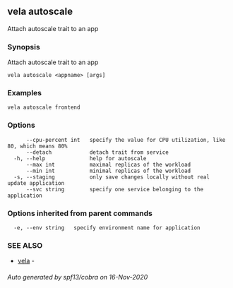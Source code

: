 ## vela autoscale

Attach autoscale trait to an app

### Synopsis

Attach autoscale trait to an app

```
vela autoscale <appname> [args]
```

### Examples

```
vela autoscale frontend
```

### Options

```
      --cpu-percent int   specify the value for CPU utilization, like 80, which means 80%
      --detach            detach trait from service
  -h, --help              help for autoscale
      --max int           maximal replicas of the workload
      --min int           minimal replicas of the workload
  -s, --staging           only save changes locally without real update application
      --svc string        specify one service belonging to the application
```

### Options inherited from parent commands

```
  -e, --env string   specify environment name for application
```

### SEE ALSO

* [vela](vela.md)	 - 

###### Auto generated by spf13/cobra on 16-Nov-2020
